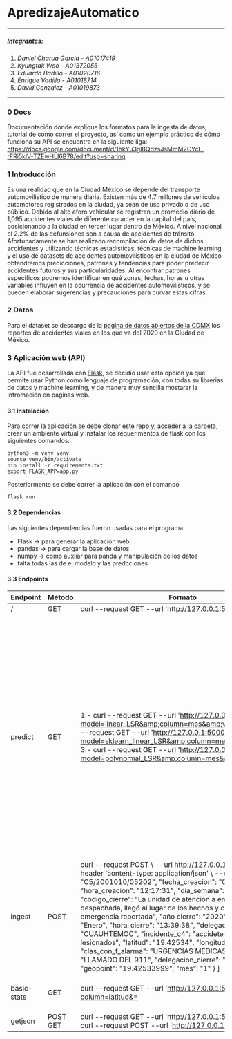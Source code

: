 ﻿# ApredizajeAutomatico

---

##### Integrantes:
1. *Daniel Charua Garcia* - *A01017419*
2. *Kyungtak Woo* - *A01372055*
3. *Eduardo Badillo* - *A01020716*
4. *Enrique Vadillo* - *A01018714*
5. *David Gonzalez* - *A01019873*
---

### 0 Docs
Documentación donde explique los formatos para la ingesta de datos, tutorial de como correr el proyecto, así como un ejemplo práctico de cómo funciona su API se encuentra en la siguiente liga:
https://docs.google.com/document/d/1hkYu3gl8QdzsJsMmM2OYcL-rFRi5klV-TZEwHLI6B78/edit?usp=sharing

### 1 Introducción
Es una realidad que en la Ciudad México se depende del transporte automovilistico de manera diaria. Existen más de 4.7 millones de vehículos automotores registrados en la ciudad, ya sean de uso privado o de uso público. Debido al alto aforo vehicular se registran un promedio diario de 1,095 accidentes viales de diferente caracter en la capital del país, posicionando a la ciudad en tercer lugar dentro de México. A nivel nacional el 2.2% de las defunsiones son a causa de accidentes de tránsito. 
Afortunadamente se han realizado recompilación de datos de dichos accidentes y utilizando técnicas estadísticas, técnicas de machine learning y el uso de datasets de accidentes automovilísticos en la ciudad de México obtendremos predicciones, patrones y tendencias para poder predecir accidentes futuros y sus particularidades. Al encontrar patrones específicos podremos identificar en qué zonas, fechas, horas u otras variables influyen en la ocurrencia de accidentes automovilísticos, y se pueden elaborar sugerencias y precauciones para curvar estas cifras. 

### 2 Datos
Para el dataset se descargo de la [pagina de datos abiertos de la CDMX](https://datos.cdmx.gob.mx/explore/dataset/incidentes-viales-c5/table/?disjunctive.incidente_c4&refine.ano=2020&dataChart=eyJxdWVyaWVzIjpbeyJjaGFydHMiOlt7InR5cGUiOiJsaW5lIiwiZnVuYyI6IkFWRyIsInlBeGlzIjoibGF0aXR1ZCIsInNjaWVudGlmaWNEaXNwbGF5Ijp0cnVlLCJjb2xvciI6IiM2NmMyYTUifV0sInhBeGlzIjoibWVzZGVjaWVycmUiLCJtYXhwb2ludHMiOiIiLCJ0aW1lc2NhbGUiOm51bGwsInNvcnQiOiIiLCJjb25maWciOnsiZGF0YXNldCI6ImluY2lkZW50ZXMtdmlhbGVzLWM1Iiwib3B0aW9ucyI6eyJkaXNqdW5jdGl2ZS5pbmNpZGVudGVfYzQiOnRydWV9fX1dLCJkaXNwbGF5TGVnZW5kIjp0cnVlLCJhbGlnbk1vbnRoIjp0cnVlLCJ0aW1lc2NhbGUiOiIifQ%3D%3D) los reportes de accidentes viales en los que va del 2020 en la Cíudad de México.

### 3 Aplicación web (API)
La API fue desarrollada con [Flask](https://flask.palletsprojects.com/en/1.1.x/), se decidio usar esta opción ya que permite usar Python como lenguaje de programación, con todas su librerias de datos y machine learning, y de manera muy sencilla mostarar la infromación en paginas web.

#### 3.1 Instalación
Para correr la aplicación se debe clonar este repo y, acceder a la carpeta, crear un ambiente virtual y instalar los requerimentos de flask con los siguientes comandos:

```
python3 -m venv venv
source venv/bin/activate
pip install -r requirements.txt
export FLASK_APP=app.py
```

Posteriormente se debe correr la aplicación con el comando
```
flask run
```

#### 3.2 Dependencias
Las siguientes dependencias fueron usadas para el programa
- Flask -> para generar la aplicación web
- pandas -> para cargar la base de datos
- numpy -> como auxliar para panda y manipulación de los datos
- falta todas las de el modelo y las predcciones

#### 3.3 Endpoints
| Endpoint 	| Método 	| Formato 	| Regreso 	| Errores 	|
|-------------	|----------	|--------------------------------------------------------------------------------------------------------------------------------------------------------------------------------------------------------------------------------------------------------------------------------------------------------------------------------------------------------------------------------------------------------------------------------------------------------------------------------------------------------------------------------------------------------------------------------------------------------------------------------------------------------------------------------------------------------------------------------------------------------------------------------------------------------------------------------------------------------------------------------------------------------------	|-----------------------------------------------------------------------------------------------------------------------------------------------------------------------------------------------------------------------------------------------------------------------------------------------------------------------------------------------------------------------------------------------------------------------------------------------------------------------------------------------------------------------------------------------------------------------------------------------------------------	|--------------------------------------------------------------------------------------------------------	|
| / 	| GET 	| curl --request GET --url 'http://127.0.0.1:5000/ 	|  	| - 	|
| predict 	| GET 	| 1.- curl --request GET --url 'http://127.0.0.1:5000/predict?model=linear_LSR&amp;column=mes&amp;value=5&= 2.- curl --request GET --url 'http://127.0.0.1:5000/predict?model=sklearn_linear_LSR&amp;column=mes&amp;value=3&=  3.- curl --request GET --url 'http://127.0.0.1:5000/predict?model=polynomial_LSR&amp;column=mes&amp;value=10&= 	| 1.- {   "model": "linear_LSR",   "input": {     "model": "linear_LSR",     "column": "mes",     "value": "5"   },   "prediction": {     "y": 15249.308857808857   } }    2.- {   "model": "sklearn_linear_LSR",   "input": {     "model": "sklearn_linear_LSR",     "column": "mes",     "value": "3"   },   "prediction": {     "y": 14959.210955710956,     "r_sq": 0.1869050297875251   } }   3.- {   "model": "polynomial_LSR",   "input": {     "model": "polynomial_LSR",     "column": "mes",     "value": "10"   },   "prediction": {     "y": 16614.988011987298,     "r_sq": 0.6746019277743616   } } 	| 422 si no se proporciona modelo, columna o valor;  403 si no se encontró el modelo;  500 error interno 	|
| ingest 	| POST 	| curl --request POST \   --url http://127.0.0.1:5000/ingest \   --header 'content-type: application/json' \   --data '[     {         "folio": "C5/2001010/05202",         "fecha_creacion": "01/01/2020",         "hora_creacion": "12:17:31",         "dia_semana": "Miercoles",         "codigo_cierre": "La unidad de atención a emergencias fue despachada, llegó al lugar de los hechos y confirmó la emergencia reportada",         "año cierre": "2020",         "mes_cierre": "Enero",         "hora_cierre": "13:39:38",         "delegacion_inicio": "CUAUHTEMOC",         "incidente_c4": "accidete-choque con lesionados",         "latitud": "19.42534",         "longitud": "-99.15655",         "clas_con_f_alarma": "URGENCIAS MEDICAS",         "tipo_entrada": "LLAMADO DEL 911",         "delegacion_cierre": "CUAUHTEMOC",         "geopoint": "19.42533999",         "mes": "1"     } ] 	|  	| 204 sin contenido; 500 error interno 	|
| basic-stats 	| GET 	| curl --request GET --url 'http://127.0.0.1:5000/basic-stats?column=latitud&= 	|  	| 422 input inválido;  500 error interno 	|
| getjson 	| POST GET 	| curl --request GET --url 'http://127.0.0.1:5000/getjson&= curl --request POST --url 'http://127.0.0.1:5000/getjson&= 	|  	| - 	|